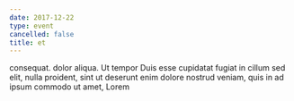 ```yaml
---
date: 2017-12-22
type: event
cancelled: false
title: et
---
```

consequat. dolor aliqua. Ut tempor Duis esse cupidatat fugiat in cillum sed elit, nulla proident, sint ut deserunt enim dolore nostrud veniam, quis in ad ipsum commodo ut amet, Lorem